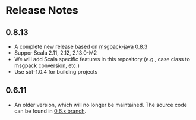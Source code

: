 Release Notes
===

## 0.8.13
- A complete new release based on [msgpack-java 0.8.3](https://github.com/msgpack/msgpack-java)
- Suppor Scala 2.11, 2.12, 2.13.0-M2
- We will add Scala specific features in this repository (e.g., case class to msgpack conversion, etc.)
- Use sbt-1.0.4 for building projects

## 0.6.11 
- An older version, which will no longer be maintained. The source code can be found in [0.6.x branch](https://github.com/msgpack/msgpack-scala/tree/0.6.x).

